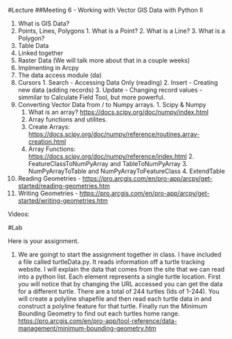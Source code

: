 #Lecture
##Meeting 6 - Working with Vector GIS Data with Python II


1.  What is GIS Data? 
  1. Points, Lines, Polygons
    1. What is a Point?
    2. What is a Line?
    3. What is a Polygon?
  2. Table Data
  3. Linked together
  4. Raster Data (We will talk more about that in a couple weeks)
2. Implmenting in Arcpy
  1. The data access module (da)
  2. Cursors
    1. Search - Accessing Data Only (reading)
    2. Insert - Creating new data (adding records)
    3. Update - Changing record values - simmilar to Calculate Field Tool, but more powerful.
  3. Converting Vector Data from / to Numpy arrays.
    1. Scipy & Numpy
      1. What is an array?  https://docs.scipy.org/doc/numpy/index.html
      2. Array functions and utilites.
        1. Create Arrays: https://docs.scipy.org/doc/numpy/reference/routines.array-creation.html
        2. Array Functions: https://docs.scipy.org/doc/numpy/reference/index.html
    2. FeatureClassToNumPyArray and TableToNumPyArray
    3. NumPyArrayToTable and NumPyArrayToFeatureClass
    4. ExtendTable
  4. Reading Geometries - https://pro.arcgis.com/en/pro-app/arcpy/get-started/reading-geometries.htm
  5. Writing Geometries - https://pro.arcgis.com/en/pro-app/arcpy/get-started/writing-geometries.htm
  
	
Videos:

#Lab 

Here is your assignment.

1) We are goingt to start the assignment together in class.  I have included a file called turtleData.py.  It reads information off a turtle tracking website.  I will explain the data that comes from the site that we can read into a python list.  Each element represents a single turtle location.  First you will notice that by changing the URL accessed you can get the data for a different turtle.  There are a total of 244 turtles (Ids of 1-244).  You will create a polyline shapefile and then read each turtle data in and construct a polyline feature for that turtle.  Finally run the Minimum Bounding Geometry to find out each turtles home range.  https://pro.arcgis.com/en/pro-app/tool-reference/data-management/minimum-bounding-geometry.htm  



  




      
      

